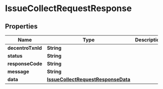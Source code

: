 

# IssueCollectRequestResponse


## Properties

| Name | Type | Description | Notes |
|------------ | ------------- | ------------- | -------------|
|**decentroTxnId** | **String** |  |  [optional] |
|**status** | **String** |  |  [optional] |
|**responseCode** | **String** |  |  [optional] |
|**message** | **String** |  |  [optional] |
|**data** | [**IssueCollectRequestResponseData**](IssueCollectRequestResponseData.md) |  |  [optional] |



